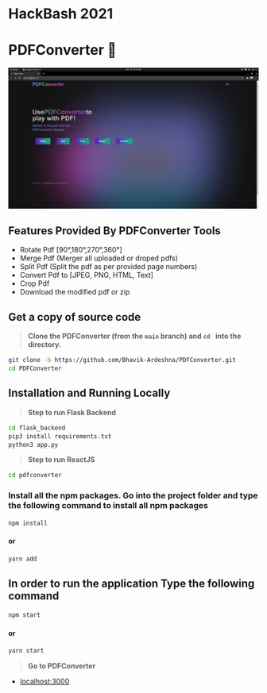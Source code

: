# HackBash 2021
# PDFConverter 👋
<img src="https://github.com/Bhavik-Ardeshna/PDFConverter/blob/main/assests/home.png" >

## Features Provided By PDFConverter Tools

- Rotate Pdf [90&#176;,180&#176;,270&#176;,360&#176;]
- Merge Pdf (Merger all uploaded or droped pdfs)
- Split Pdf (Split the pdf as per provided page numbers)
- Convert Pdf to [JPEG, PNG, HTML, Text]
- Crop Pdf
- Download the modified pdf or zip

## Get a copy of source code

> **Clone the PDFConverter (from the `main` branch) and `cd ` into the directory.**

```sh
git clone -b https://github.com/Bhavik-Ardeshna/PDFConverter.git
cd PDFConverter
```

## Installation and Running Locally

> **Step to run Flask Backend**

```sh
cd flask_backend
pip3 install requirements.txt
python3 app.py
```

> **Step to run ReactJS**

```sh
cd pdfconverter
```

### Install all the npm packages. Go into the project folder and type the following command to install all npm packages

```bash
npm install
```

#### or

```bash
yarn add
```

## In order to run the application Type the following command

```bash
npm start
```

#### or

```bash
yarn start
```

> **Go to PDFConverter**

- [localhost:3000](https://localhost:3000)
